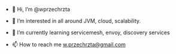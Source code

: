 - 👋 Hi, I’m @wprzechrzta
- 👀 I’m interested in all around JVM, cloud, scalability.
- 🌱 I’m currently learning servicemesh, envoy, discovery services 

- 📫 How to reach me w.przechrzta@gmail.com

<!---
wprzechrzta/wprzechrzta is a ✨ special ✨ repository because its `README.md` (this file) appears on your GitHub profile.
You can click the Preview link to take a look at your changes.
--->
